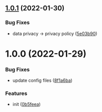 ## [1.0.1](https://github.com/dword-design/vue-consent-buefy/compare/v1.0.0...v1.0.1) (2022-01-30)


### Bug Fixes

* data privacy -> privacy policy ([5e03b90](https://github.com/dword-design/vue-consent-buefy/commit/5e03b90b9b277631964ace79b40e40f03c81c464))

# 1.0.0 (2022-01-29)


### Bug Fixes

* update config files ([8f1a6ba](https://github.com/dword-design/vue-consent-buefy/commit/8f1a6ba573d5cd0bb4578075e0f40adaa972fdb9))


### Features

* init ([0b5feea](https://github.com/dword-design/vue-consent-buefy/commit/0b5feeabbd865de64e22fd096d0fddb18ed34176))
